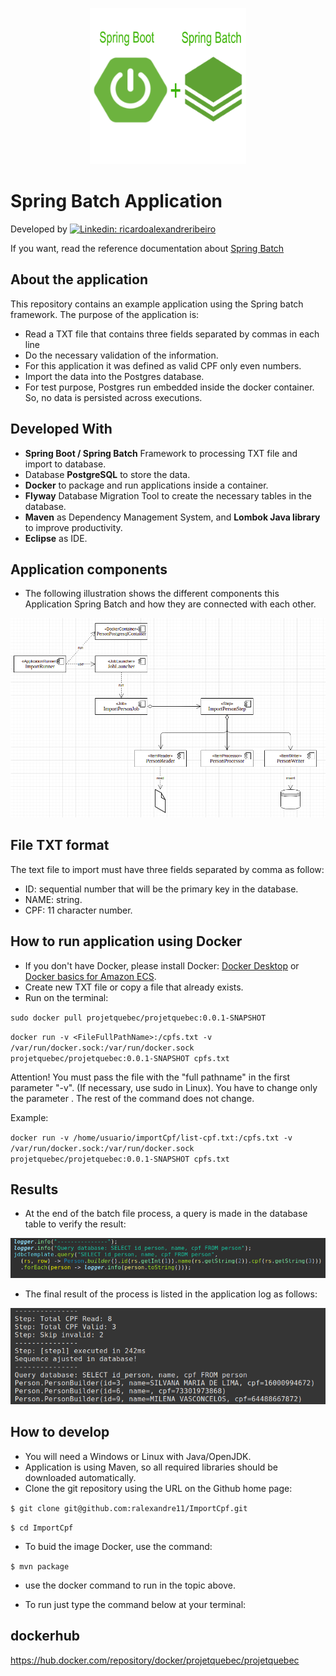 <p align="center">
  <a href="https://docs.spring.io/spring-batch/docs/current/reference/html/index.html">
    <img src="src/main/resources/imgs/logo.png" alt="Logo" width="250"  height="250">
  </a>
</p>

# Spring Batch Application

Developed by [![Linkedin: ricardoalexandreribeiro](https://img.shields.io/badge/-Ricardo%20Ribeiro-blue?style=flat-square&logo=Linkedin&logoColor=white&link=https://www.linkedin.com/in/ricardoalexandreribeiro/)](https://www.linkedin.com/in/ricardoalexandreribeiro/)

If you want, read the reference documentation about [Spring Batch](https://docs.spring.io/spring-batch/docs/current/reference/html/index.html)

## About the application

This repository contains an example application using the Spring batch framework. 
The purpose of the application is:
* Read a TXT file that contains three fields separated by commas in each line
* Do the necessary validation of the information. 
* For this application it was defined as valid CPF only even numbers.
* Import the data into the Postgres database.
* For test purpose, Postgres run embedded inside the docker container. So, no data is persisted across executions.

## Developed With

* **Spring Boot / Spring Batch** Framework to processing TXT file and import to database.
* Database **PostgreSQL** to store the data.
* **Docker** to package and run applications inside a container.
* **Flyway** Database Migration Tool to create the necessary tables in the database.
* **Maven** as Dependency Management System, and **Lombok Java library** to improve productivity.
* **Eclipse** as IDE.

## Application components

* The following illustration shows the different components this Application Spring Batch and how they are connected with each other.
<p>
  <img src="src/main/resources/imgs/projectComponents.png" alt="Components">
</p>


## File TXT format

The text file to import must have three fields separated by comma as follow:
  * ID: sequential number that will be the primary key in the database.
  * NAME: string.
  * CPF: 11 character number.

## How to run application using Docker
* If you don't have Docker, please install Docker:
[Docker Desktop](https://docs.docker.com/get-docker/) or [Docker basics for Amazon ECS](https://docs.aws.amazon.com/AmazonECS/latest/userguide/docker-basics.html).
* Create new TXT file or copy a file that already exists.
* Run on the terminal:

`sudo docker pull projetquebec/projetquebec:0.0.1-SNAPSHOT`

`docker run -v <FileFullPathName>:/cpfs.txt -v /var/run/docker.sock:/var/run/docker.sock projetquebec/projetquebec:0.0.1-SNAPSHOT cpfs.txt`

Attention! You must pass the file with the "full pathname" in the first parameter "-v". (If necessary, use sudo in Linux). You have to change only the parameter <FileFullPathName>. The rest of the command does not change.

Example:

`docker run -v /home/usuario/importCpf/list-cpf.txt:/cpfs.txt -v /var/run/docker.sock:/var/run/docker.sock projetquebec/projetquebec:0.0.1-SNAPSHOT cpfs.txt`

## Results

* At the end of the batch file process, a query is made in the database table to verify the result:
<p>
  <img src="src/main/resources/imgs/Result4.png" alt="Result Sql">
</p>

* The final result of the process is listed in the application log as follows:
<p>
  <img src="src/main/resources/imgs/Result3.png" alt="Result Total">
</p>


## How to develop
* You will need a Windows or Linux with Java/OpenJDK.
* Application is using Maven, so all required libraries should be downloaded automatically.
* Clone the git repository using the URL on the Github home page:

`$ git clone git@github.com:ralexandre11/ImportCpf.git`

`$ cd ImportCpf`

* To buid the image Docker, use the command:

`$ mvn package`

* use the docker command to run in the topic above.

* To run just type the command below at your terminal:

## dockerhub
https://hub.docker.com/repository/docker/projetquebec/projetquebec
